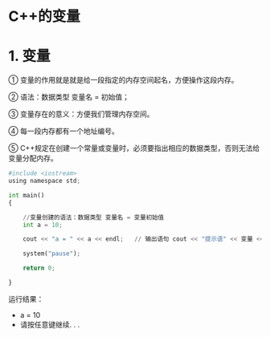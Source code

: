 # C++的变量

# 1. 变量

① 变量的作用就是就是给一段指定的内存空间起名，方便操作这段内存。

② 语法：数据类型 变量名 = 初始值；

③ 变量存在的意义：方便我们管理内存空间。

④ 每一段内存都有一个地址编号。

⑤ C++规定在创建一个常量或变量时，必须要指出相应的数据类型，否则无法给变量分配内存。


```python
#include <iostream>
using namespace std;

int main()
{

    //变量创建的语法：数据类型 变量名 = 变量初始值
    int a = 10;  

    cout << "a = " << a << endl;   // 输出语句 cout << "提示语" << 变量 << endl; 

    system("pause");

    return 0;

}
```

运行结果：  
 - a = 10
 - 请按任意键继续. . .

